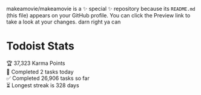makeamovie/makeamovie is a ✨ special ✨ repository because its `README.md` (this file) appears on your GitHub profile.
You can click the Preview link to take a look at your changes. darn right ya can

# Todoist Stats

<!-- TODO-IST:START -->
🏆  37,323 Karma Points           
🌸  Completed 2 tasks today           
✅  Completed 26,906 tasks so far           
⏳  Longest streak is 328 days
<!-- TODO-IST:END -->